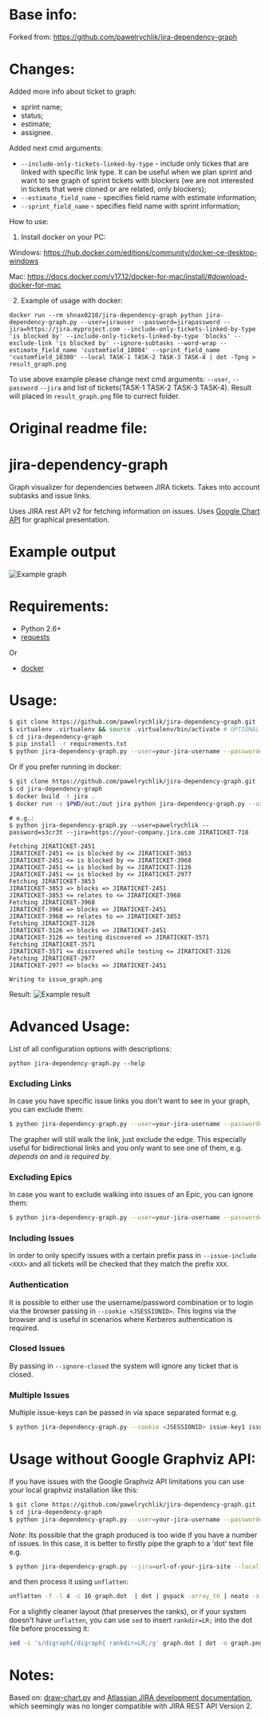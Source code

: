 # Base info:

Forked from: https://github.com/pawelrychlik/jira-dependency-graph

# Changes:

Added more info about ticket to graph:
* sprint name;
* status;
* estimate;
* assignee.

Added next cmd arguments:

* `--include-only-tickets-linked-by-type` - include only tickes that are linked with specific link type. It can be useful when we plan sprint and want to see graph of sprint tickets with blockers (we are not interested in tickets that were cloned or are related, only blockers);
* `--estimate_field_name` - specifies field name with estimate information;
* `--sprint_field_name` - specifies field name with sprint information;


How to use:

1. Install docker on your PC: 

Windows: https://hub.docker.com/editions/community/docker-ce-desktop-windows

Mac: https://docs.docker.com/v17.12/docker-for-mac/install/#download-docker-for-mac

2. Example of usage with docker: 
```
docker run --rm shnax0210/jira-dependency-graph python jira-dependency-graph.py --user=jirauser --password=jirapassword --jira=https://jira.myproject.com --include-only-tickets-linked-by-type 'is blocked by' --include-only-tickets-linked-by-type 'blocks' --exclude-link 'is blocked by' --ignore-subtasks --word-wrap --estimate_field_name 'customfield_10004' --sprint_field_name 'customfield_10300' --local TASK-1 TASK-2 TASK-3 TASK-4 | dot -Tpng > result_graph.png
```

To use above example please change next cmd arguments: `--user`, `--password` `--jira` and list of tickets(TASK-1 TASK-2 TASK-3 TASK-4). Result will placed in `result_graph.png` file to currect folder.

# Original readme file:

jira-dependency-graph
=====================

Graph visualizer for dependencies between JIRA tickets. Takes into account subtasks and issue links.

Uses JIRA rest API v2 for fetching information on issues.
Uses [Google Chart API](https://developers.google.com/chart/) for graphical presentation.

Example output
==============

![Example graph](examples/issue_graph_complex.png)

Requirements:
=============
* Python 2.6+
* [requests](http://docs.python-requests.org/en/master/)

Or
* [docker](https://docs.docker.com/install/)

Usage:
======
```bash
$ git clone https://github.com/pawelrychlik/jira-dependency-graph.git
$ virtualenv .virtualenv && source .virtualenv/bin/activate # OPTIONAL
$ cd jira-dependency-graph
$ pip install -r requirements.txt
$ python jira-dependency-graph.py --user=your-jira-username --password=your-jira-password --jira=url-of-your-jira-site issue-key
```

Or if you prefer running in docker:
```bash
$ git clone https://github.com/pawelrychlik/jira-dependency-graph.git
$ cd jira-dependency-graph
$ docker build -t jira .
$ docker run -v $PWD/out:/out jira python jira-dependency-graph.py --user=your-jira-username --password=your-jira-password --jira=url-of-your-jira-site --file=/out/output.png issue-key
```

```
# e.g.:
$ python jira-dependency-graph.py --user=pawelrychlik --password=s3cr3t --jira=https://your-company.jira.com JIRATICKET-718

Fetching JIRATICKET-2451
JIRATICKET-2451 <= is blocked by <= JIRATICKET-3853
JIRATICKET-2451 <= is blocked by <= JIRATICKET-3968
JIRATICKET-2451 <= is blocked by <= JIRATICKET-3126
JIRATICKET-2451 <= is blocked by <= JIRATICKET-2977
Fetching JIRATICKET-3853
JIRATICKET-3853 => blocks => JIRATICKET-2451
JIRATICKET-3853 <= relates to <= JIRATICKET-3968
Fetching JIRATICKET-3968
JIRATICKET-3968 => blocks => JIRATICKET-2451
JIRATICKET-3968 => relates to => JIRATICKET-3853
Fetching JIRATICKET-3126
JIRATICKET-3126 => blocks => JIRATICKET-2451
JIRATICKET-3126 => testing discovered => JIRATICKET-3571
Fetching JIRATICKET-3571
JIRATICKET-3571 <= discovered while testing <= JIRATICKET-3126
Fetching JIRATICKET-2977
JIRATICKET-2977 => blocks => JIRATICKET-2451

Writing to issue_graph.png
```
Result:
![Example result](examples/issue_graph.png)


Advanced Usage:
===============

List of all configuration options with descriptions:

```
python jira-dependency-graph.py --help
```

### Excluding Links

In case you have specific issue links you don't want to see in your graph, you can exclude them:

```bash
$ python jira-dependency-graph.py --user=your-jira-username --password=your-jira-password --jira=url-of-your-jira-site --exclude-link 'is required by' --exclude-link 'duplicates' issue-key
```

The grapher will still walk the link, just exclude the edge. This especially useful for bidirectional links and you only
want to see one of them, e.g. *depends on* and *is required by*.

### Excluding Epics

In case you want to exclude walking into issues of an Epic, you can ignore them:

```bash
$ python jira-dependency-graph.py --user=your-jira-username --password=your-jira-password --jira=url-of-your-jira-site --ignore-epic issue-key
```

### Including Issues

In order to only specify issues with a certain prefix pass in `--issue-include <XXX>` and all tickets will be checked that they match the prefix `XXX`.

### Authentication

It is possible to either use the username/password combination or to login via the browser passing in `--cookie <JSESSIONID>`. This logins via the browser and is useful in scenarios where Kerberos authentication is required.

### Closed Issues

By passing in `--ignore-closed` the system will ignore any ticket that is closed.

### Multiple Issues

Multiple issue-keys can be passed in via space separated format e.g.
```bash
$ python jira-dependency-graph.py --cookie <JSESSIONID> issue-key1 issue-key2
```


Usage without Google Graphviz API:
============
If you have issues with the Google Graphviz API limitations you can use your local graphviz installation like this:

```bash
$ git clone https://github.com/pawelrychlik/jira-dependency-graph.git
$ cd jira-dependency-graph
$ python jira-dependency-graph.py --user=your-jira-username --password=your-jira-password --jira=url-of-your-jira-site --local issue-key | dot -Tpng > issue_graph.png
```

*Note*: Its possible that the graph produced is too wide if you have a number of issues. In this case, it is better to firstly pipe the graph to a 'dot' text file e.g.

```bash
$ python jira-dependency-graph.py --jira=url-of-your-jira-site --local issue-key > graph.dot
```

and then process it using `unflatten`:

```bash
unflatten -f -l 4 -c 16 graph.dot  | dot | gvpack -array_t6 | neato -s -n2 -Tpng -o graph.png
```

For a slightly cleaner layout (that preserves the ranks), or if your system doesn't have `unflatten`, you can use `sed` to insert `rankdir=LR;` into the dot file before processing it:
```bash
sed -i 's/digraph{/digraph{ rankdir=LR;/g' graph.dot | dot -o graph.png -Tpng
```

Notes:
======
Based on: [draw-chart.py](https://developer.atlassian.com/download/attachments/4227078/draw-chart.py) and [Atlassian JIRA development documentation](https://developer.atlassian.com/display/JIRADEV/JIRA+REST+API+Version+2+Tutorial#JIRARESTAPIVersion2Tutorial-Example#1:GraphingImageLinks), which seemingly was no longer compatible with JIRA REST API Version 2.
